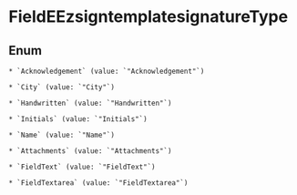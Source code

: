 
# FieldEEzsigntemplatesignatureType

## Enum


    * `Acknowledgement` (value: `"Acknowledgement"`)

    * `City` (value: `"City"`)

    * `Handwritten` (value: `"Handwritten"`)

    * `Initials` (value: `"Initials"`)

    * `Name` (value: `"Name"`)

    * `Attachments` (value: `"Attachments"`)

    * `FieldText` (value: `"FieldText"`)

    * `FieldTextarea` (value: `"FieldTextarea"`)



